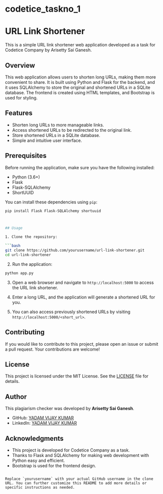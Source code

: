 # codetice_taskno_1
# URL Link Shortener

This is a simple URL link shortener web application developed as a task for Codetice Company by Arisetty Sai Ganesh.

## Overview

This web application allows users to shorten long URLs, making them more convenient to share. It is built using Python and Flask for the backend, and it uses SQLAlchemy to store the original and shortened URLs in a SQLite database. The frontend is created using HTML templates, and Bootstrap is used for styling.

## Features

- Shorten long URLs to more manageable links.
- Access shortened URLs to be redirected to the original link.
- Store shortened URLs in a SQLite database.
- Simple and intuitive user interface.

## Prerequisites

Before running the application, make sure you have the following installed:

- Python (3.6+)
- Flask
- Flask-SQLAlchemy
- ShortUUID

You can install these dependencies using `pip`:

```bash
pip install Flask Flask-SQLAlchemy shortuuid



## Usage

1. Clone the repository:

```bash
git clone https://github.com/yourusername/url-link-shortener.git
cd url-link-shortener
```

2. Run the application:

```bash
python app.py
```

3. Open a web browser and navigate to `http://localhost:5000` to access the URL link shortener.

4. Enter a long URL, and the application will generate a shortened URL for you.

5. You can also access previously shortened URLs by visiting `http://localhost:5000/<short_url>`.

## Contributing

If you would like to contribute to this project, please open an issue or submit a pull request. Your contributions are welcome!

## License

This project is licensed under the MIT License. See the [LICENSE](LICENSE) file for details.

## Author

This plagiarism checker was developed by **Arisetty Sai Ganesh**.

- GitHub: [YADAM VIJAY KUMAR](https://github.com/yadamvijaykumar/)
- LinkedIn: [YADAM VIJAY KUMAR](https://www.linkedin.com/in/vijaykumar-yadam-300155264)

## Acknowledgments

- This project is developed for Codetice Company as a task.
- Thanks to Flask and SQLAlchemy for making web development with Python easy and efficient.
- Bootstrap is used for the frontend design.
```

Replace `yourusername` with your actual GitHub username in the clone URL. You can further customize this README to add more details or specific instructions as needed.
